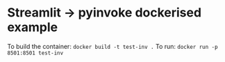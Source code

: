 # Streamlit -> pyinvoke dockerised example

To build the container: `docker build -t test-inv .`
To run: `docker run -p 8501:8501 test-inv`